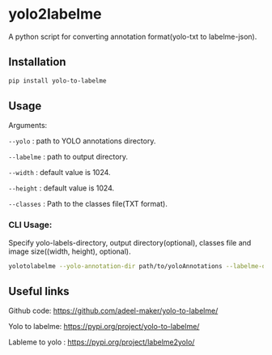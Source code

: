 # yolo2labelme

A python script for converting annotation format(yolo-txt to labelme-json).

## Installation
```bash
pip install yolo-to-labelme
```
## Usage
Arguments:

`--yolo` : path to YOLO annotations directory.

`--labelme` : path to output directory.
 
`--width` : default value is 1024.

`--height` : default value is 1024.

`--classes` : Path to the classes file(TXT format).

### CLI Usage:
Specify yolo-labels-directory, output directory(optional), classes file and image size((width, height), optional).

```bash
yolotolabelme --yolo-annotation-dir path/to/yoloAnnotations --labelme-output-dir path/to/output --class-mapping-file path/to/classes-file
```

## Useful links
Github code: https://github.com/adeel-maker/yolo-to-labelme/

Yolo to labelme: https://pypi.org/project/yolo-to-labelme/

Lableme to yolo : https://pypi.org/project/labelme2yolo/